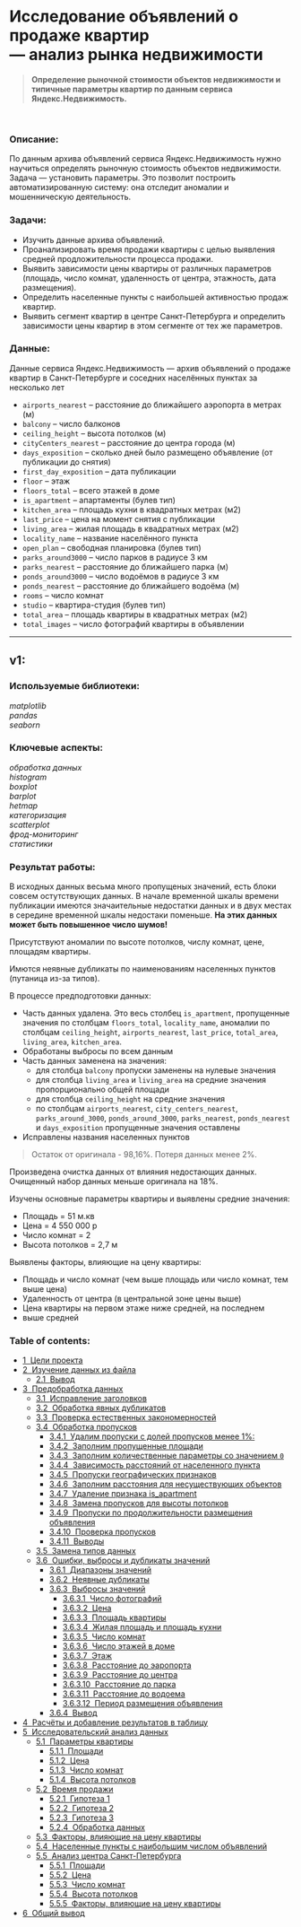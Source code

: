 # Исследование объявлений о продаже квартир <br/>—  анализ рынка недвижимости
> **Определение рыночной стоимости объектов недвижимости и типичные параметры квартир по данным сервиса Яндекс.Недвижимость.**

<br/>

### Описание:

По данным архива объявлений сервиса Яндекс.Недвижимость нужно научиться определять рыночную стоимость объектов недвижимости. Задача — установить параметры. Это позволит построить автоматизированную систему: она отследит аномалии и мошенническую деятельность.

### Задачи:

- Изучить данные архива объявлений.
- Проанализировать время продажи квартиры с целью выявления средней продложительности процесса продажи.
- Выявить зависимости цены квартиры от различных параметров (площадь, число комнат, удаленность от центра, этажность, дата размещения).
- Определить населенные пункты с наибольшей активностью продаж квартир.
- Выявить сегмент квартир в центре Санкт-Петербурга и определить зависимости цены квартир в этом сегменте от тех же параметров.

### Данные:

Данные сервиса Яндекс.Недвижимость — архив объявлений о продаже квартир в Санкт-Петербурге и соседних населённых пунктах за несколько лет

- ` airports_nearest ` – расстояние до ближайшего аэропорта в метрах (м)
- ` balcony ` – число балконов
- ` ceiling_height ` – высота потолков (м)
- ` cityCenters_nearest ` – расстояние до центра города (м)
- ` days_exposition ` – сколько дней было размещено объявление (от публикации до снятия)
- ` first_day_exposition ` – дата публикации
- ` floor ` – этаж
- ` floors_total ` – всего этажей в доме
- ` is_apartment ` – апартаменты (булев тип)
- ` kitchen_area ` – площадь кухни в квадратных метрах (м2)
- ` last_price ` – цена на момент снятия с публикации
- ` living_area ` – жилая площадь в квадратных метрах (м2)
- ` locality_name ` – название населённого пункта
- ` open_plan ` – свободная планировка (булев тип)
- ` parks_around3000 ` – число парков в радиусе 3 км
- ` parks_nearest ` – расстояние до ближайшего парка (м)
- ` ponds_around3000 ` – число водоёмов в радиусе 3 км
- ` ponds_nearest ` – расстояние до ближайшего водоёма (м)
- ` rooms ` – число комнат
- ` studio ` – квартира-студия (булев тип)
- ` total_area ` – площадь квартиры в квадратных метрах (м2)
- ` total_images ` – число фотографий квартиры в объявлении

---

## v1:

### Используемые библиотеки:
*matplotlib<br/>pandas<br/>seaborn*

### Ключевые аспекты:

*обработка данных<br/>histogram<br/>boxplot<br/>barplot<br/>hetmap<br/>категоризация<br/>scatterplot<br/>фрод-мониторинг<br/>статистики*

### Результат работы:

В исходных данных весьма много пропущеных значений, есть блоки совсем остутствующих данных. В начале временной шкалы времени публикации имеются значаительные недостатки данных и в двух местах в середине временной шкалы недостаки поменьше. **На этих данных может быть повышенное число шумов!**

Присутствуют аномалии по высоте потолков, числу комнат, цене, площадям квартиры.

Имются неявные дубликаты по наименованиям населенных пунктов (путаница из-за типов).

В процессе предподготовки данных:
* Часть данных удалена. Это весь столбец `is_apartment`, пропущенные значения по столбцам `floors_total`, `locality_name`, аномалии по столбцам `ceiling_height`, `airports_nearest`, `last_price`, `total_area`, `living_area`, `kitchen_area`.
* Обработаны выбросы по всем данным
* Часть данных заменена на значения:
    * для столбца `balcony` пропуски заменены на нулевые значения
    * для столбца `living_area` и `living_area` на средние значения пропорционально общей площади
    * для столбца `ceiling_height` на средние значения
    * по столбцам `airports_nearest`, `city_centers_nearest`, `parks_around_3000`, `ponds_around_3000`, `parks_nearest`, `ponds_nearest` и `days_exposition` пропущенные значения оставлены
* Исправлены названия населенных пунктов
> Остаток от оригинала - 98,16%. Потеря данных менее 2%.

Произведена очистка данных от влияния недостающих данных. Очищенный набор данных меньше оригинала на 18%.

Изучены основные параметры квартиры и выявлены средние значения:
* Площадь = 51 м.кв
* Цена = 4 550 000 р
* Число комнат = 2
* Высота потолков = 2,7 м

Выявлены факторы, влияющие на цену квартиры:
* Площадь и число комнат (чем выше площадь или число комнат, тем выше цена)
* Удаленность от центра (в центральной зоне цены выше)
* Цена квартиры на первом этаже ниже средней, на последнем
* выше средней

### Table of contents:

<div class="toc"><ul class="toc-item"><li><span><a href="#Цели-проекта" data-toc-modified-id="Цели-проекта-1"><span class="toc-item-num">1&nbsp;&nbsp;</span>Цели проекта</a></span></li><li><span><a href="#Изучение-данных-из-файла" data-toc-modified-id="Изучение-данных-из-файла-2"><span class="toc-item-num">2&nbsp;&nbsp;</span>Изучение данных из файла</a></span><ul class="toc-item"><li><span><a href="#Вывод" data-toc-modified-id="Вывод-2.1"><span class="toc-item-num">2.1&nbsp;&nbsp;</span>Вывод</a></span></li></ul></li><li><span><a href="#Предобработка-данных" data-toc-modified-id="Предобработка-данных-3"><span class="toc-item-num">3&nbsp;&nbsp;</span>Предобработка данных</a></span><ul class="toc-item"><li><span><a href="#Исправление-заголовков" data-toc-modified-id="Исправление-заголовков-3.1"><span class="toc-item-num">3.1&nbsp;&nbsp;</span>Исправление заголовков</a></span></li><li><span><a href="#Обработка-явных-дубликатов" data-toc-modified-id="Обработка-явных-дубликатов-3.2"><span class="toc-item-num">3.2&nbsp;&nbsp;</span>Обработка явных дубликатов</a></span></li><li><span><a href="#Проверка-естественных-закономерностей" data-toc-modified-id="Проверка-естественных-закономерностей-3.3"><span class="toc-item-num">3.3&nbsp;&nbsp;</span>Проверка естественных закономерностей</a></span></li><li><span><a href="#Обработка-пропусков" data-toc-modified-id="Обработка-пропусков-3.4"><span class="toc-item-num">3.4&nbsp;&nbsp;</span>Обработка пропусков</a></span><ul class="toc-item"><li><span><a href="#Удалим-пропуски-с-долей-пропусков-менее-1%:" data-toc-modified-id="Удалим-пропуски-с-долей-пропусков-менее-1%:-3.4.1"><span class="toc-item-num">3.4.1&nbsp;&nbsp;</span>Удалим пропуски с долей пропусков менее 1%:</a></span></li><li><span><a href="#Заполним-пропущенные-площади" data-toc-modified-id="Заполним-пропущенные-площади-3.4.2"><span class="toc-item-num">3.4.2&nbsp;&nbsp;</span>Заполним пропущенные площади</a></span></li><li><span><a href="#Заполним-количественные-параметры-со-значением-0" data-toc-modified-id="Заполним-количественные-параметры-со-значением-0-3.4.3"><span class="toc-item-num">3.4.3&nbsp;&nbsp;</span>Заполним количественные параметры со значением <code>0</code></a></span></li><li><span><a href="#Зависимость-расстояний-от-населенного-пункта" data-toc-modified-id="Зависимость-расстояний-от-населенного-пункта-3.4.4"><span class="toc-item-num">3.4.4&nbsp;&nbsp;</span>Зависимость расстояний от населенного пункта</a></span></li><li><span><a href="#Пропуски-географических-признаков" data-toc-modified-id="Пропуски-географических-признаков-3.4.5"><span class="toc-item-num">3.4.5&nbsp;&nbsp;</span>Пропуски географических признаков</a></span></li><li><span><a href="#Заполним-расстояния-для-несуществующих-объектов" data-toc-modified-id="Заполним-расстояния-для-несуществующих-объектов-3.4.6"><span class="toc-item-num">3.4.6&nbsp;&nbsp;</span>Заполним расстояния для несуществующих объектов</a></span></li><li><span><a href="#Удаление-признака-is_apartment" data-toc-modified-id="Удаление-признака-is_apartment-3.4.7"><span class="toc-item-num">3.4.7&nbsp;&nbsp;</span>Удаление признака is_apartment</a></span></li><li><span><a href="#Замена-пропусков-для-высоты-потолков" data-toc-modified-id="Замена-пропусков-для-высоты-потолков-3.4.8"><span class="toc-item-num">3.4.8&nbsp;&nbsp;</span>Замена пропусков для высоты потолков</a></span></li><li><span><a href="#Пропуски-по-продолжительности-размещения-объявления" data-toc-modified-id="Пропуски-по-продолжительности-размещения-объявления-3.4.9"><span class="toc-item-num">3.4.9&nbsp;&nbsp;</span>Пропуски по продолжительности размещения объявления</a></span></li><li><span><a href="#Проверка-пропусков" data-toc-modified-id="Проверка-пропусков-3.4.10"><span class="toc-item-num">3.4.10&nbsp;&nbsp;</span>Проверка пропусков</a></span></li><li><span><a href="#Выводы" data-toc-modified-id="Выводы-3.4.11"><span class="toc-item-num">3.4.11&nbsp;&nbsp;</span>Выводы</a></span></li></ul></li><li><span><a href="#Замена-типов-данных" data-toc-modified-id="Замена-типов-данных-3.5"><span class="toc-item-num">3.5&nbsp;&nbsp;</span>Замена типов данных</a></span></li><li><span><a href="#Ошибки,-выбросы-и-дубликаты-значений" data-toc-modified-id="Ошибки,-выбросы-и-дубликаты-значений-3.6"><span class="toc-item-num">3.6&nbsp;&nbsp;</span>Ошибки, выбросы и дубликаты значений</a></span><ul class="toc-item"><li><span><a href="#Диапазоны-значений" data-toc-modified-id="Диапазоны-значений-3.6.1"><span class="toc-item-num">3.6.1&nbsp;&nbsp;</span>Диапазоны значений</a></span></li><li><span><a href="#Неявные-дубликаты" data-toc-modified-id="Неявные-дубликаты-3.6.2"><span class="toc-item-num">3.6.2&nbsp;&nbsp;</span>Неявные дубликаты</a></span></li><li><span><a href="#Выбросы-значений" data-toc-modified-id="Выбросы-значений-3.6.3"><span class="toc-item-num">3.6.3&nbsp;&nbsp;</span>Выбросы значений</a></span><ul class="toc-item"><li><span><a href="#Число-фотографий" data-toc-modified-id="Число-фотографий-3.6.3.1"><span class="toc-item-num">3.6.3.1&nbsp;&nbsp;</span>Число фотографий</a></span></li><li><span><a href="#Цена" data-toc-modified-id="Цена-3.6.3.2"><span class="toc-item-num">3.6.3.2&nbsp;&nbsp;</span>Цена</a></span></li><li><span><a href="#Площадь-квартиры" data-toc-modified-id="Площадь-квартиры-3.6.3.3"><span class="toc-item-num">3.6.3.3&nbsp;&nbsp;</span>Площадь квартиры</a></span></li><li><span><a href="#Жилая-площадь-и-площадь-кухни" data-toc-modified-id="Жилая-площадь-и-площадь-кухни-3.6.3.4"><span class="toc-item-num">3.6.3.4&nbsp;&nbsp;</span>Жилая площадь и площадь кухни</a></span></li><li><span><a href="#Число-комнат" data-toc-modified-id="Число-комнат-3.6.3.5"><span class="toc-item-num">3.6.3.5&nbsp;&nbsp;</span>Число комнат</a></span></li><li><span><a href="#Число-этажей-в-доме" data-toc-modified-id="Число-этажей-в-доме-3.6.3.6"><span class="toc-item-num">3.6.3.6&nbsp;&nbsp;</span>Число этажей в доме</a></span></li><li><span><a href="#Этаж" data-toc-modified-id="Этаж-3.6.3.7"><span class="toc-item-num">3.6.3.7&nbsp;&nbsp;</span>Этаж</a></span></li><li><span><a href="#Расстояние-до-эаропорта" data-toc-modified-id="Расстояние-до-эаропорта-3.6.3.8"><span class="toc-item-num">3.6.3.8&nbsp;&nbsp;</span>Расстояние до эаропорта</a></span></li><li><span><a href="#Расстояние-до-центра" data-toc-modified-id="Расстояние-до-центра-3.6.3.9"><span class="toc-item-num">3.6.3.9&nbsp;&nbsp;</span>Расстояние до центра</a></span></li><li><span><a href="#Расстояние-до-парка" data-toc-modified-id="Расстояние-до-парка-3.6.3.10"><span class="toc-item-num">3.6.3.10&nbsp;&nbsp;</span>Расстояние до парка</a></span></li><li><span><a href="#Расстояние-до-водоема" data-toc-modified-id="Расстояние-до-водоема-3.6.3.11"><span class="toc-item-num">3.6.3.11&nbsp;&nbsp;</span>Расстояние до водоема</a></span></li><li><span><a href="#Период-размещения-объявления" data-toc-modified-id="Период-размещения-объявления-3.6.3.12"><span class="toc-item-num">3.6.3.12&nbsp;&nbsp;</span>Период размещения объявления</a></span></li></ul></li><li><span><a href="#Вывод" data-toc-modified-id="Вывод-3.6.4"><span class="toc-item-num">3.6.4&nbsp;&nbsp;</span>Вывод</a></span></li></ul></li></ul></li><li><span><a href="#Расчёты-и-добавление-результатов-в-таблицу" data-toc-modified-id="Расчёты-и-добавление-результатов-в-таблицу-4"><span class="toc-item-num">4&nbsp;&nbsp;</span>Расчёты и добавление результатов в таблицу</a></span></li><li><span><a href="#Исследовательский-анализ-данных" data-toc-modified-id="Исследовательский-анализ-данных-5"><span class="toc-item-num">5&nbsp;&nbsp;</span>Исследовательский анализ данных</a></span><ul class="toc-item"><li><span><a href="#Параметры-квартиры" data-toc-modified-id="Параметры-квартиры-5.1"><span class="toc-item-num">5.1&nbsp;&nbsp;</span>Параметры квартиры</a></span><ul class="toc-item"><li><span><a href="#Площади" data-toc-modified-id="Площади-5.1.1"><span class="toc-item-num">5.1.1&nbsp;&nbsp;</span>Площади</a></span></li><li><span><a href="#Цена" data-toc-modified-id="Цена-5.1.2"><span class="toc-item-num">5.1.2&nbsp;&nbsp;</span>Цена</a></span></li><li><span><a href="#Число-комнат" data-toc-modified-id="Число-комнат-5.1.3"><span class="toc-item-num">5.1.3&nbsp;&nbsp;</span>Число комнат</a></span></li><li><span><a href="#Высота-потолков" data-toc-modified-id="Высота-потолков-5.1.4"><span class="toc-item-num">5.1.4&nbsp;&nbsp;</span>Высота потолков</a></span></li></ul></li><li><span><a href="#Время-продажи" data-toc-modified-id="Время-продажи-5.2"><span class="toc-item-num">5.2&nbsp;&nbsp;</span>Время продажи</a></span><ul class="toc-item"><li><span><a href="#Гипотеза-1" data-toc-modified-id="Гипотеза-1-5.2.1"><span class="toc-item-num">5.2.1&nbsp;&nbsp;</span>Гипотеза 1</a></span></li><li><span><a href="#Гипотеза-2" data-toc-modified-id="Гипотеза-2-5.2.2"><span class="toc-item-num">5.2.2&nbsp;&nbsp;</span>Гипотеза 2</a></span></li><li><span><a href="#Гипотеза-3" data-toc-modified-id="Гипотеза-3-5.2.3"><span class="toc-item-num">5.2.3&nbsp;&nbsp;</span>Гипотеза 3</a></span></li><li><span><a href="#Обработка-данных" data-toc-modified-id="Обработка-данных-5.2.4"><span class="toc-item-num">5.2.4&nbsp;&nbsp;</span>Обработка данных</a></span></li></ul></li><li><span><a href="#Факторы,-влияющие-на-цену-квартиры" data-toc-modified-id="Факторы,-влияющие-на-цену-квартиры-5.3"><span class="toc-item-num">5.3&nbsp;&nbsp;</span>Факторы, влияющие на цену квартиры</a></span></li><li><span><a href="#Населенные-пункты-с-наибольшим-числом-объявлений" data-toc-modified-id="Населенные-пункты-с-наибольшим-числом-объявлений-5.4"><span class="toc-item-num">5.4&nbsp;&nbsp;</span>Населенные пункты с наибольшим числом объявлений</a></span></li><li><span><a href="#Анализ-центра-Санкт-Петербурга" data-toc-modified-id="Анализ-центра-Санкт-Петербурга-5.5"><span class="toc-item-num">5.5&nbsp;&nbsp;</span>Анализ центра Санкт-Петербурга</a></span><ul class="toc-item"><li><span><a href="#Площади" data-toc-modified-id="Площади-5.5.1"><span class="toc-item-num">5.5.1&nbsp;&nbsp;</span>Площади</a></span></li><li><span><a href="#Цена" data-toc-modified-id="Цена-5.5.2"><span class="toc-item-num">5.5.2&nbsp;&nbsp;</span>Цена</a></span></li><li><span><a href="#Число-комнат" data-toc-modified-id="Число-комнат-5.5.3"><span class="toc-item-num">5.5.3&nbsp;&nbsp;</span>Число комнат</a></span></li><li><span><a href="#Высота-потолков" data-toc-modified-id="Высота-потолков-5.5.4"><span class="toc-item-num">5.5.4&nbsp;&nbsp;</span>Высота потолков</a></span></li><li><span><a href="#Факторы,-влияющие-на-цену-квартиры" data-toc-modified-id="Факторы,-влияющие-на-цену-квартиры-5.5.5"><span class="toc-item-num">5.5.5&nbsp;&nbsp;</span>Факторы, влияющие на цену квартиры</a></span></li></ul></li></ul></li><li><span><a href="#Общий-вывод" data-toc-modified-id="Общий-вывод-6"><span class="toc-item-num">6&nbsp;&nbsp;</span>Общий вывод</a></span></li></ul></div>
